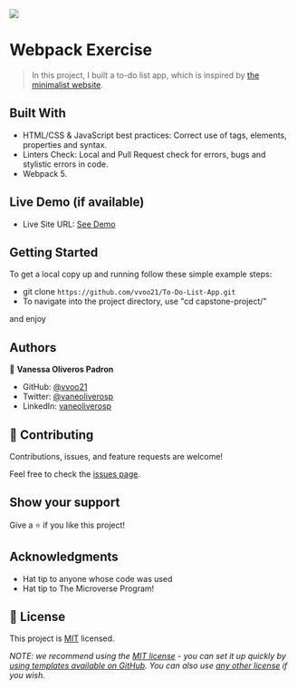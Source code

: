 ![](https://img.shields.io/badge/Microverse-blueviolet)

# Webpack Exercise

> In this project, I built a to-do list app, which is inspired by [the minimalist website](https://web.archive.org/web/20180320194056/http://www.getminimalist.com:80/). 


## Built With

- HTML/CSS & JavaScript best practices: Correct use of tags, elements, properties and syntax.
- Linters Check: Local and Pull Request check for errors, bugs and stylistic errors in code.
- Webpack 5.

## Live Demo (if available)

- Live Site URL: [See Demo](https://vvoo21.github.io/To-Do-List-App/)


## Getting Started

To get a local copy up and running follow these simple example steps:

- git clone `https://github.com/vvoo21/To-Do-List-App.git`
- To navigate into the project directory, use "cd capstone-project/"

and enjoy

## Authors

👤 **Vanessa Oliveros Padron**

- GitHub: [@vvoo21](https://github.com/vvoo21)
- Twitter: [@vaneoliverosp](https://twitter.com/vaneoliverosp)
- LinkedIn: [vaneoliverosp](https://www.linkedin.com/in/vaneoliverosp/)

## 🤝 Contributing

Contributions, issues, and feature requests are welcome!

Feel free to check the [issues page](../../issues/).

## Show your support

Give a ⭐️ if you like this project!

## Acknowledgments

- Hat tip to anyone whose code was used
- Hat tip to The Microverse Program!

## 📝 License

This project is [MIT](./LICENSE) licensed.

_NOTE: we recommend using the [MIT license](https://choosealicense.com/licenses/mit/) - you can set it up quickly by [using templates available on GitHub](https://docs.github.com/en/communities/setting-up-your-project-for-healthy-contributions/adding-a-license-to-a-repository). You can also use [any other license](https://choosealicense.com/licenses/) if you wish._
